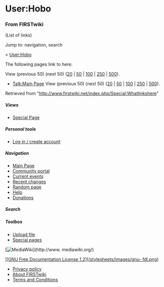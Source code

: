 # User:Hobo

### From FIRSTwiki

(List of links)

Jump to: navigation, search

&lt; [User:Hobo](/index.php?title=User:Hobo&redirect=no "User:Hobo" )  

The following pages link to here:

View (previous 50) (next 50)
([20](/index.php?title=Special:Whatlinkshere/User:Hobo&limit=20&from=0
"Special:Whatlinkshere/User:Hobo" ) |
[50](/index.php?title=Special:Whatlinkshere/User:Hobo&limit=50&from=0
"Special:Whatlinkshere/User:Hobo" ) |
[100](/index.php?title=Special:Whatlinkshere/User:Hobo&limit=100&from=0
"Special:Whatlinkshere/User:Hobo" ) |
[250](/index.php?title=Special:Whatlinkshere/User:Hobo&limit=250&from=0
"Special:Whatlinkshere/User:Hobo" ) |
[500](/index.php?title=Special:Whatlinkshere/User:Hobo&limit=500&from=0
"Special:Whatlinkshere/User:Hobo" )).

  * [Talk:Main Page](/index.php/Talk:Main_Page "Talk:Main Page" )
View (previous 50) (next 50)
([20](/index.php?title=Special:Whatlinkshere/User:Hobo&limit=20&from=0
"Special:Whatlinkshere/User:Hobo" ) |
[50](/index.php?title=Special:Whatlinkshere/User:Hobo&limit=50&from=0
"Special:Whatlinkshere/User:Hobo" ) |
[100](/index.php?title=Special:Whatlinkshere/User:Hobo&limit=100&from=0
"Special:Whatlinkshere/User:Hobo" ) |
[250](/index.php?title=Special:Whatlinkshere/User:Hobo&limit=250&from=0
"Special:Whatlinkshere/User:Hobo" ) |
[500](/index.php?title=Special:Whatlinkshere/User:Hobo&limit=500&from=0
"Special:Whatlinkshere/User:Hobo" )).

Retrieved from "<http://www.firstwiki.net/index.php/Special:Whatlinkshere>"

##### Views

  * [Special Page](/index.php/Special:Whatlinkshere/User:Hobo)

##### Personal tools

  * [Log in / create account](/index.php?title=Special:Userlogin&returnto=Special:Whatlinkshere)

[](/index.php/Main_Page "Main Page" )

##### Navigation

  * [Main Page](/index.php/Main_Page)
  * [Community portal](/index.php/FIRSTwiki:Community_portal)
  * [Current events](/index.php/Current_events)
  * [Recent changes](/index.php/Special:Recentchanges)
  * [Random page](/index.php/Special:Random)
  * [Help](/index.php/Help:Contents)
  * [Donations](/index.php/FIRSTwiki:Site_support)

##### Search



##### Toolbox

  * [Upload file](/index.php/Special:Upload)
  * [Special pages](/index.php/Special:Specialpages)

[![MediaWiki](/skins/common/images/poweredby_mediawiki_88x31.png)](http://www.
mediawiki.org/)

[![GNU Free Documentation License 1.2](/stylesheets/images/gnu-
fdl.png)](http://www.gnu.org/copyleft/fdl.html)

  * [Privacy policy](/index.php/FIRSTwiki:Privacy_policy "FIRSTwiki:Privacy policy" )
  * [About FIRSTwiki](/index.php/FIRSTwiki:About "FIRSTwiki:About" )
  * [Terms and Conditions](/index.php/FIRSTwiki:Terms_and_conditions "FIRSTwiki:Terms and conditions" )

